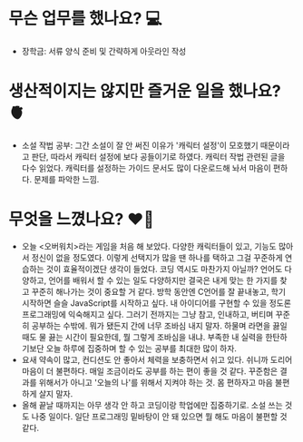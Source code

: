 # 무슨 업무를 했나요? 💻
- 장학금: 서류 양식 준비 및 간략하게 아웃라인 작성

# 생산적이지는 않지만 즐거운 일을 했나요? 🫀
- 소설 작법 공부: 그간 소설이 잘 안 써진 이유가 '캐릭터 설정'이 모호했기 때문이라고 판단, 따라서 캐릭터 설정에 보다 공들이기로 하였다. 캐릭터 작법 관련된 글을 다수 읽었다. 캐릭터를 설정하는 가이드 문서도 많이 다운로드해 놔서 마음이 편하다. 문제를 파악한 느낌.

# 무엇을 느꼈나요? ❤️‍🔥
- 오늘 <오버워치>라는 게임을 처음 해 보았다. 다양한 캐릭터들이 있고, 기능도 많아서 정신이 없을 정도였다. 이렇게 선택지가 많을 땐 하나를 택하고 그걸 꾸준하게 연습하는 것이 효율적이겠단 생각이 들었다. 코딩 역시도 마찬가지 아닐까? 언어도 다양하고, 언어를 배워서 할 수 있는 일도 다양하지만 결국은 내게 맞는 한 가지를 찾고 꾸준히 해나가는 것이 중요할 거 같다. 방학 동안엔 C언어를 잘 끝내놓고, 학기 시작하면 슬슬 JavaScript를 시작하고 싶다. 내 아이디어를 구현할 수 있을 정도론 프로그래밍에 익숙해지고 싶다. 그러기 전까지는 그냥 참고, 인내하고, 버티며 꾸준히 공부하는 수밖에. 뭐가 됐든지 간에 너무 조바심 내지 말자. 하물며 라면을 끓일 때도 물 끓는 시간이 필요한데, 뭘 그렇게 조바심을 내냐. 부족한 내 실력을 한탄하기보단 오늘 하루에 집중하며 할 수 있는 공부를 최대한 많이 하자.
- 요새 약속이 많고, 컨디션도 안 좋아서 체력을 보충하면서 쉬고 있다. 쉬니까 도리어 마음이 더 불편하다. 매일 조금이라도 공부를 하는 편이 좋을 것 같다. 꾸준함은 결과를 위해서가 아니고 '오늘의 나'를 위해서 지켜야 하는 것. 몸 편하자고 마음 불편하게 살지 말자.
- 올해 끝날 때까지는 아무 생각 안 하고 코딩이랑 학업에만 집중하기로. 소설 쓰는 것도 나중 일이다. 일단 프로그래밍 밑바탕이 안 돼 있으면 뭘 해도 마음이 불편할 것 같다.
